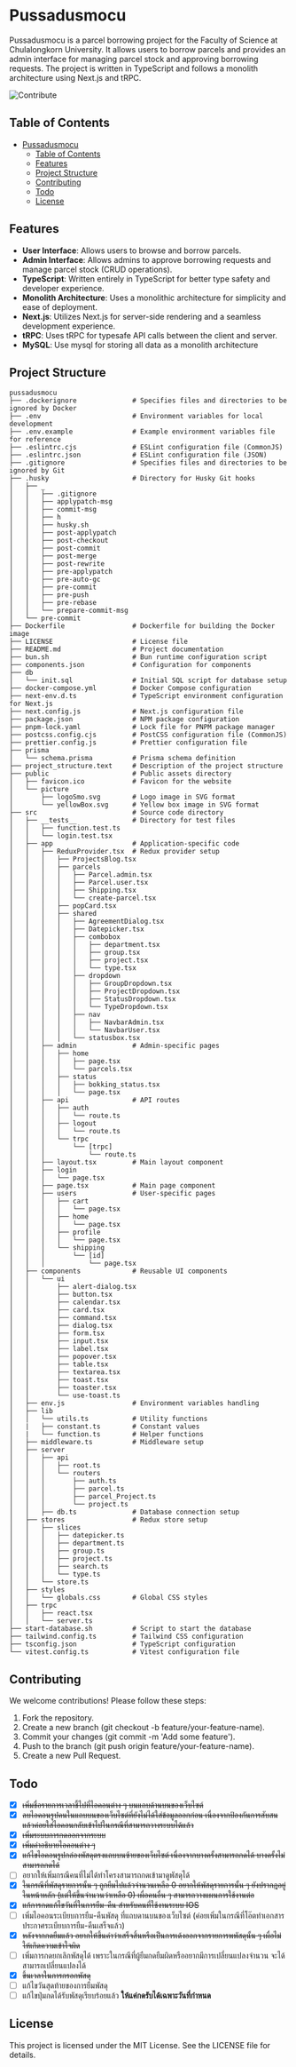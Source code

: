 # Pussadusmocu

Pussadusmocu is a parcel borrowing project for the Faculty of Science at Chulalongkorn University. It allows users to borrow parcels and provides an admin interface for managing parcel stock and approving borrowing requests. The project is written in TypeScript and follows a monolith architecture using Next.js and tRPC.

![Contribute](https://img.shields.io/badge/contributions-welcome-brightgreen.svg)

## Table of Contents

- [Pussadusmocu](#pussadusmocu)
  - [Table of Contents](#table-of-contents)
  - [Features](#features)
  - [Project Structure](#project-structure)
  - [Contributing](#contributing)
  - [Todo](#todo)
  - [License](#license)

## Features

- **User Interface**: Allows users to browse and borrow parcels.
- **Admin Interface**: Allows admins to approve borrowing requests and manage parcel stock (CRUD operations).
- **TypeScript**: Written entirely in TypeScript for better type safety and developer experience.
- **Monolith Architecture**: Uses a monolithic architecture for simplicity and ease of deployment.
- **Next.js**: Utilizes Next.js for server-side rendering and a seamless development experience.
- **tRPC**: Uses tRPC for typesafe API calls between the client and server.
- **MySQL**: Use mysql for storing all data as a monolith architecture

## Project Structure

```plaintext
pussadusmocu
├── .dockerignore              # Specifies files and directories to be ignored by Docker
├── .env                       # Environment variables for local development
├── .env.example               # Example environment variables file for reference
├── .eslintrc.cjs              # ESLint configuration file (CommonJS)
├── .eslintrc.json             # ESLint configuration file (JSON)
├── .gitignore                 # Specifies files and directories to be ignored by Git
├── .husky                     # Directory for Husky Git hooks
│   ├── _
│   │   ├── .gitignore
│   │   ├── applypatch-msg
│   │   ├── commit-msg
│   │   ├── h
│   │   ├── husky.sh
│   │   ├── post-applypatch
│   │   ├── post-checkout
│   │   ├── post-commit
│   │   ├── post-merge
│   │   ├── post-rewrite
│   │   ├── pre-applypatch
│   │   ├── pre-auto-gc
│   │   ├── pre-commit
│   │   ├── pre-push
│   │   ├── pre-rebase
│   │   └── prepare-commit-msg
│   └── pre-commit
├── Dockerfile                 # Dockerfile for building the Docker image
├── LICENSE                    # License file
├── README.md                  # Project documentation
├── bun.sh                     # Bun runtime configuration script
├── components.json            # Configuration for components
├── db
│   └── init.sql               # Initial SQL script for database setup
├── docker-compose.yml         # Docker Compose configuration
├── next-env.d.ts              # TypeScript environment configuration for Next.js
├── next.config.js             # Next.js configuration file
├── package.json               # NPM package configuration
├── pnpm-lock.yaml             # Lock file for PNPM package manager
├── postcss.config.cjs         # PostCSS configuration file (CommonJS)
├── prettier.config.js         # Prettier configuration file
├── prisma
│   └── schema.prisma          # Prisma schema definition
├── project_structure.text     # Description of the project structure
├── public                     # Public assets directory
│   ├── favicon.ico            # Favicon for the website
│   └── picture
│       ├── logoSmo.svg        # Logo image in SVG format
│       └── yellowBox.svg      # Yellow box image in SVG format
├── src                        # Source code directory
│   ├── __tests__              # Directory for test files
│   │   ├── function.test.ts
│   │   └── login.test.tsx
│   ├── app                    # Application-specific code
│   │   ├── ReduxProvider.tsx  # Redux provider setup
│   │   │   ├── ProjectsBlog.tsx
│   │   │   ├── parcels
│   │   │   │   ├── Parcel.admin.tsx
│   │   │   │   ├── Parcel.user.tsx
│   │   │   │   ├── Shipping.tsx
│   │   │   │   └── create-parcel.tsx
│   │   │   ├── popCard.tsx
│   │   │   ├── shared
│   │   │   │   ├── AgreementDialog.tsx
│   │   │   │   ├── Datepicker.tsx
│   │   │   │   ├── combobox
│   │   │   │   │   ├── department.tsx
│   │   │   │   │   ├── group.tsx
│   │   │   │   │   ├── project.tsx
│   │   │   │   │   └── type.tsx
│   │   │   │   ├── dropdown
│   │   │   │   │   ├── GroupDropdown.tsx
│   │   │   │   │   ├── ProjectDropdown.tsx
│   │   │   │   │   ├── StatusDropdown.tsx
│   │   │   │   │   └── TypeDropdown.tsx
│   │   │   │   ├── nav
│   │   │   │   │   ├── NavbarAdmin.tsx
│   │   │   │   │   └── NavbarUser.tsx
│   │   │   │   └── statusbox.tsx
│   │   ├── admin              # Admin-specific pages
│   │   │   ├── home
│   │   │   │   ├── page.tsx
│   │   │   │   └── parcels.tsx
│   │   │   ├── status
│   │   │   │   ├── bokking_status.tsx
│   │   │   │   └── page.tsx
│   │   ├── api                # API routes
│   │   │   ├── auth
│   │   │   │   └── route.ts
│   │   │   ├── logout
│   │   │   │   └── route.ts
│   │   │   └── trpc
│   │   │       └── [trpc]
│   │   │           └── route.ts
│   │   ├── layout.tsx         # Main layout component
│   │   ├── login
│   │   │   └── page.tsx
│   │   ├── page.tsx           # Main page component
│   │   ├── users              # User-specific pages
│   │   │   ├── cart
│   │   │   │   └── page.tsx
│   │   │   ├── home
│   │   │   │   └── page.tsx
│   │   │   ├── profile
│   │   │   │   └── page.tsx
│   │   │   └── shipping
│   │   │       └── [id]
│   │   │           └── page.tsx
│   ├── components             # Reusable UI components
│   │   └── ui
│   │       ├── alert-dialog.tsx
│   │       ├── button.tsx
│   │       ├── calendar.tsx
│   │       ├── card.tsx
│   │       ├── command.tsx
│   │       ├── dialog.tsx
│   │       ├── form.tsx
│   │       ├── input.tsx
│   │       ├── label.tsx
│   │       ├── popover.tsx
│   │       ├── table.tsx
│   │       ├── textarea.tsx
│   │       ├── toast.tsx
│   │       ├── toaster.tsx
│   │       └── use-toast.ts
│   ├── env.js                 # Environment variables handling
│   ├── lib
│   │   └── utils.ts           # Utility functions
│   |   ├── constant.ts        # Constant values
│   |   └── function.ts        # Helper functions
│   ├── middleware.ts          # Middleware setup
│   ├── server
│   │   ├── api
│   │   │   ├── root.ts
│   │   │   └── routers
│   │   │       ├── auth.ts
│   │   │       ├── parcel.ts
│   │   │       ├── parcel_Project.ts
│   │   │       └── project.ts
│   │   ├── db.ts              # Database connection setup
│   ├── stores                 # Redux store setup
│   │   ├── slices
│   │   │   ├── datepicker.ts
│   │   │   ├── department.ts
│   │   │   ├── group.ts
│   │   │   ├── project.ts
│   │   │   ├── search.ts
│   │   │   └── type.ts
│   │   └── store.ts
│   ├── styles
│   │   └── globals.css        # Global CSS styles
│   ├── trpc
│   │   ├── react.tsx
│   │   └── server.ts
├── start-database.sh          # Script to start the database
├── tailwind.config.ts         # Tailwind CSS configuration
├── tsconfig.json              # TypeScript configuration
└── vitest.config.ts           # Vitest configuration file
```

## Contributing

We welcome contributions! Please follow these steps:

1. Fork the repository.
2. Create a new branch (git checkout -b feature/your-feature-name).
3. Commit your changes (git commit -m 'Add some feature').
4. Push to the branch (git push origin feature/your-feature-name).
5. Create a new Pull Request.

## Todo

- [x] ~~เพิ่มชื่อรายการเวลาชี้ไปที่ไอคอนต่าง ๆ บนแถบด้านบนของเว็บไซต์~~
- [x] ~~ลบไอคอนรูปคนในแถบบนของเว็บไซต์ที่ยังไม่ได้ใส่ข้อมูลออกก่อน เนื่องจากป้องกันการสับสน แล้วค่อยใส่ไอคอนกลับเข้าไปในกรณีที่สามารถวางระบบได้แล้ว~~
- [x] ~~เพิ่มระบบการกดออกจากระบบ~~
- [x] ~~เพิ่มคำอธิบายไอคอนต่าง ๆ~~
- [x] ~~แก้ไขไอคอนรูปกล่องพัสดุตรงแถบบนซ้ายของเว็บไซต์ เนื่องจากบางครั้งสามารถกดได้ บางครั้งไม่สามารถกดได้~~
- [ ] อยากให้เพิ่มกรณีคนที่ไม่ได้ทำโครงสามารถกดเข้ามาดูพัสดุได้
- [x] ~~ในกรณีที่พัสดุรายการนั้น ๆ ถูกยืมไปแล้วจำนวนเหลือ 0 อยากให้พัสดุรายการนั้น ๆ ยังปรากฎอยู่ในหน้าหลัก (แต่ให้ขึ้นจำนวนว่าเหลือ 0) เผื่อคนอื่น ๆ สามารถวางแผนการใช้งานต่อ~~
- [x] ~~แก้การกดแก้ไขวันที่ในการยืม-คืน สำหรับคนที่ใช้งานระบบ IOS~~
- [ ] เพิ่มไอคอนระเบียบการยืม-คืนพัสดุ ที่แถบดานบนของเว็บไซต์ (ค่อยเพิ่มในกรณีที่โอ๊ตทำเอกสารประกาศระเบียบการยืม-คืนเสร็จแล้ว)
- [x] ~~หลังจากกดยืมแล้ว อยากให้ขึ้นคำว่าเสร็จสิ้นหรือเป็นการเด้งออกจากรายการพพัสดุนั้น ๆ เผื่อไม่ให้เกิดความเข้าใจผิด~~
- [ ] เพิ่มการกดยกเลิกพัสดุได้ เพราะในกรณีที่ผู้ยืมกดยืมผิดหรืออยากมีการเปลี่ยนแปลงจำนวน จะได้สามารถเปลี่ยนแปลงได้
- [x] ~~ขึ้นเวลาในการกรอกพัสดุ~~
- [ ] แก้ไขวันสุดท้ายของการยืมพัสดุ
- [ ] แก้ไขปุ่มกดได้รับพัสดุเรียบร้อยแล้ว **ให้แค่กดรับได้เฉพาะวันที่กำหนด**

## License

This project is licensed under the MIT License. See the LICENSE file for details.
